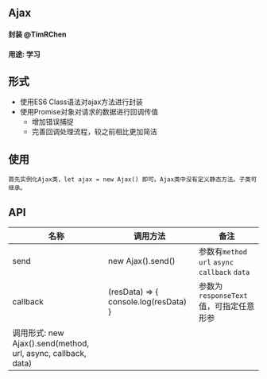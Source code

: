 ## Ajax
#### 封装 @TimRChen
#### 用途: 学习

## 形式
*   使用ES6 Class语法对ajax方法进行封装
*   使用Promise对象对请求的数据进行回调传值
    *   增加错误捕捉
    *   完善回调处理流程，较之前相比更加简洁

## 使用
    首先实例化Ajax类，let ajax = new Ajax() 即可。Ajax类中没有定义静态方法。子类可继承。

## API

名称 | 调用方法 | 备注
---- | ------- | ----
send | new Ajax().send() | 参数有`method` `url` `async` `callback` `data`
callback | (resData) => { console.log(resData) } | 参数为`responseText`值，可指定任意形参
调用形式: new Ajax().send(method, url, async, callback, data)|
